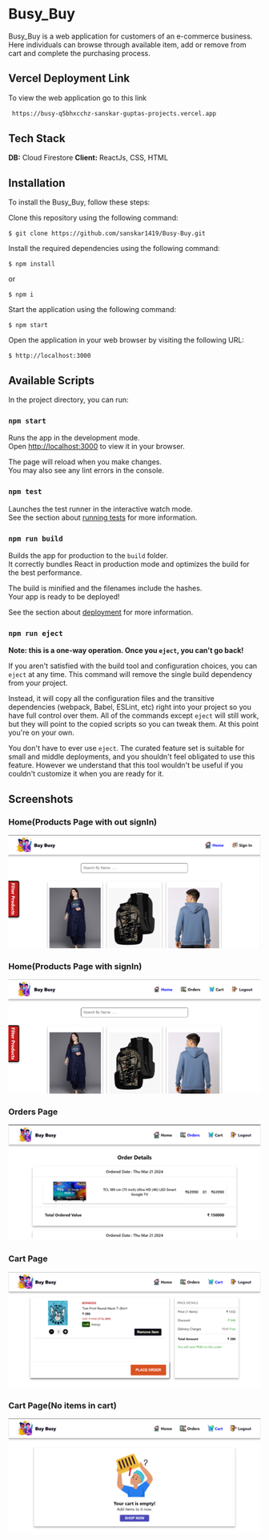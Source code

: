 # Busy_Buy

Busy_Buy is a web application for customers of an e-commerce business. Here individuals can browse through available item, add or remove from cart and complete the purchasing process.

## Vercel Deployment Link

To view the web application go to this link

```bash
 https://busy-q5bhxcchz-sanskar-guptas-projects.vercel.app
```

## Tech Stack

**DB:** Cloud Firestore
**Client:** ReactJs, CSS, HTML

## Installation

To install the Busy_Buy, follow these steps:

Clone this repository using the following command:

```
$ git clone https://github.com/sanskar1419/Busy-Buy.git
```

Install the required dependencies using the following command:

```
$ npm install
```

or

```
$ npm i
```

Start the application using the following command:

```
$ npm start
```

Open the application in your web browser by visiting the following URL:

```
$ http://localhost:3000
```

## Available Scripts

In the project directory, you can run:

### `npm start`

Runs the app in the development mode.\
Open [http://localhost:3000](http://localhost:3000) to view it in your browser.

The page will reload when you make changes.\
You may also see any lint errors in the console.

### `npm test`

Launches the test runner in the interactive watch mode.\
See the section about [running tests](https://facebook.github.io/create-react-app/docs/running-tests) for more information.

### `npm run build`

Builds the app for production to the `build` folder.\
It correctly bundles React in production mode and optimizes the build for the best performance.

The build is minified and the filenames include the hashes.\
Your app is ready to be deployed!

See the section about [deployment](https://facebook.github.io/create-react-app/docs/deployment) for more information.

### `npm run eject`

**Note: this is a one-way operation. Once you `eject`, you can't go back!**

If you aren't satisfied with the build tool and configuration choices, you can `eject` at any time. This command will remove the single build dependency from your project.

Instead, it will copy all the configuration files and the transitive dependencies (webpack, Babel, ESLint, etc) right into your project so you have full control over them. All of the commands except `eject` will still work, but they will point to the copied scripts so you can tweak them. At this point you're on your own.

You don't have to ever use `eject`. The curated feature set is suitable for small and middle deployments, and you shouldn't feel obligated to use this feature. However we understand that this tool wouldn't be useful if you couldn't customize it when you are ready for it.

## Screenshots

### Home(Products Page with out signIn)

![Home](https://github.com/sanskar1419/Project_Screenshot/blob/master/Busy_Buy/Screenshot%202024-03-23%20131533.png?raw=true)

### Home(Products Page with signIn)

![Home](https://github.com/sanskar1419/Project_Screenshot/blob/master/Busy_Buy/Screenshot%202024-03-23%20131515.png?raw=true)

### Orders Page

![Orders Page](https://github.com/sanskar1419/Project_Screenshot/blob/master/Busy_Buy/Screenshot%202024-03-23%20131619.png?raw=true)

### Cart Page

![Cart Page](https://github.com/sanskar1419/Project_Screenshot/blob/master/Busy_Buy/Screenshot%202024-03-23%20131631.png?raw=true)

### Cart Page(No items in cart)

![Cart Page](https://github.com/sanskar1419/Project_Screenshot/blob/master/Busy_Buy/Screenshot%202024-03-23%20131641.png?raw=true)
